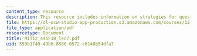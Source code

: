 ```yaml
---
content_type: resource
description: This resource includes information on strategies for questions.
file: https://ol-ocw-studio-app-production.s3.amazonaws.com/courses/12-445-oral-communication-in-the-earth-atmospheric-and-planetary-sciences-fall-2010/559b1f4949b685860572e6148b54dfa7_MIT12_445F10_lec7.pdf
file_type: application/pdf
resourcetype: Document
title: MIT12_445F10_lec7.pdf
uid: 559b1f49-49b6-8586-0572-e6148b54dfa7
---
```

